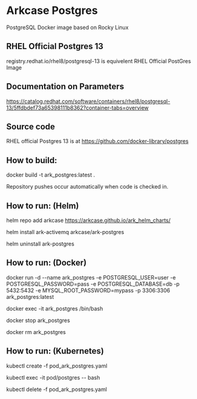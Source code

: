 # Arkcase Postgres
PostgreSQL Docker image based on Rocky Linux

## RHEL Official Postgres 13

registry.redhat.io/rhel8/postgresql-13  is equivelent RHEL Official PostGres Image

## Documentation on Parameters

https://catalog.redhat.com/software/containers/rhel8/postgresql-13/5ffdbdef73a65398111b8362?container-tabs=overview

## Source code 
RHEL official Postgres 13 is at https://github.com/docker-library/postgres

## How to build:

docker build -t ark_postgres:latest .

Repository pushes occur automatically when code is checked in.

## How to run: (Helm)

helm repo add arkcase https://arkcase.github.io/ark_helm_charts/

helm install ark-activemq arkcase/ark-postgres

helm uninstall ark-postgres

## How to run: (Docker)

docker run -d --name ark_postgres -e POSTGRESQL_USER=user -e POSTGRESQL_PASSWORD=pass -e POSTGRESQL_DATABASE=db -p 5432:5432  -e MYSQL_ROOT_PASSWORD=mypass -p 3306:3306 ark_postgres:latest

docker exec -it ark_postgres /bin/bash

docker stop ark_postgres

docker rm ark_postgres

## How to run: (Kubernetes)

kubectl create -f pod_ark_postgres.yaml

kubectl exec -it pod/postgres -- bash

kubectl delete -f pod_ark_postgres.yaml
